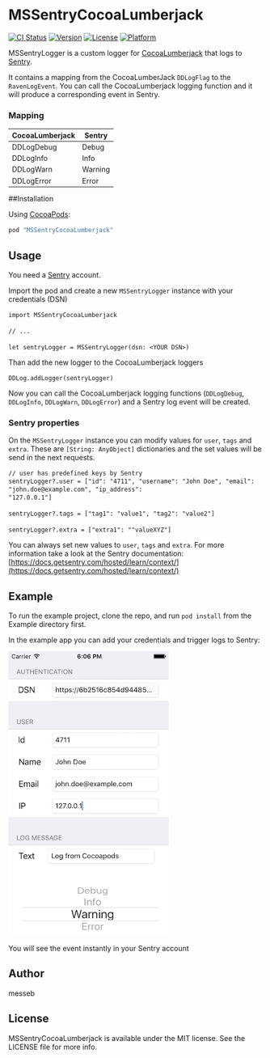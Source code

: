 # MSSentryCocoaLumberjack

[![CI Status](http://img.shields.io/travis/messeb/MSSentryCocoaLumberjack.svg?style=flat)](https://travis-ci.org/messeb/MSSentryCocoaLumberjack)
[![Version](https://img.shields.io/cocoapods/v/MSSentryCocoaLumberjack.svg?style=flat)](http://cocoapods.org/pods/MSSentryCocoaLumberjack)
[![License](https://img.shields.io/cocoapods/l/MSSentryCocoaLumberjack.svg?style=flat)](http://cocoapods.org/pods/MSSentryCocoaLumberjack)
[![Platform](https://img.shields.io/cocoapods/p/MSSentryCocoaLumberjack.svg?style=flat)](http://cocoapods.org/pods/MSSentryCocoaLumberjack)

MSSentryLogger is a custom logger for [CocoaLumberjack](https://github.com/CocoaLumberjack/CocoaLumberjack) that logs to [Sentry](https://www.getsentry.com/).

It contains a mapping from the CocoaLumberJack `DDLogFlag` to the `RavenLogEvent`. You can call the CocoaLumberjack logging function and it will produce a corresponding event in Sentry.

### Mapping

| CocoaLumberjack | Sentry |
|-----------------|--------|
| DDLogDebug      | Debug  |
| DDLogInfo       | Info   |
| DDLogWarn       | Warning|
| DDLogError      | Error  |

##Installation

Using [CocoaPods](http://www.cocoapods.org):

```ruby
pod "MSSentryCocoaLumberjack"
```


## Usage

You need a [Sentry](https://getsentry.com) account.

Import the pod and create a new `MSSentryLogger` instance with your credentials (DSN)

```
import MSSentryCocoaLumberjack

// ... 

let sentryLogger = MSSentryLogger(dsn: <YOUR DSN>)

```

Than add the new logger to the CocoaLumberjack loggers

```
DDLog.addLogger(sentryLogger)
```

Now you can call the CocoaLumberjack logging functions (`DDLogDebug`, `DDLogInfo`, `DDLogWarn`, `DDLogError`) and a Sentry log event will be created.

### Sentry properties

On the `MSSentryLogger` instance you can modify values for `user`, `tags` and `extra`. These are `[String: AnyObject]` dictionaries and the set values will be send in the next requests.

```
// user has predefined keys by Sentry
sentryLogger?.user = ["id": "4711", "username": "John Doe", "email": "john.doe@example.com", "ip_address": 
"127.0.0.1"]

sentryLogger?.tags = ["tag1": "value1", "tag2": "value2"]

sentryLogger?.extra = ["extra1": ""valueXYZ"]

```

You can always set new values to `user`, `tags` and `extra`. For more information take a look at the Sentry documentation: [https://docs.getsentry.com/hosted/learn/context/](https://docs.getsentry.com/hosted/learn/context/)

## Example

To run the example project, clone the repo, and run `pod install` from the Example directory first.

In the example app you can add your credentials and trigger logs to Sentry:

![Sentry Example App](./docs/example_app.png)

You will see the event instantly in your Sentry account

## Author

messeb

## License

MSSentryCocoaLumberjack is available under the MIT license. See the LICENSE file for more info.

